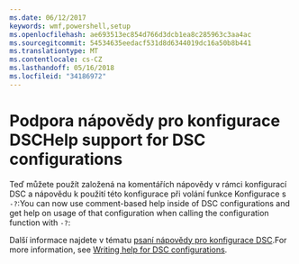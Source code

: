 ```yaml
---
ms.date: 06/12/2017
keywords: wmf,powershell,setup
ms.openlocfilehash: ae693513ec854d766d3dcb1ea8c285963c3aa4ac
ms.sourcegitcommit: 54534635eedacf531d8d6344019dc16a50b8b441
ms.translationtype: MT
ms.contentlocale: cs-CZ
ms.lasthandoff: 05/16/2018
ms.locfileid: "34186972"
---
```

# <a name="help-support-for-dsc-configurations"></a><span data-ttu-id="de359-102">Podpora nápovědy pro konfigurace DSC</span><span class="sxs-lookup"><span data-stu-id="de359-102">Help support for DSC configurations</span></span>

<span data-ttu-id="de359-103">Teď můžete použít založená na komentářích nápovědy v rámci konfigurací DSC a nápovědu k použití této konfigurace při volání funkce Konfigurace s `-?`:</span><span class="sxs-lookup"><span data-stu-id="de359-103">You can now use comment-based help inside of DSC configurations and get help on usage of that configuration when calling the configuration function with `-?`:</span></span>

<span data-ttu-id="de359-104">Další informace najdete v tématu [psaní nápovědy pro konfigurace DSC](https://msdn.microsoft.com/powershell/dsc/confighelp).</span><span class="sxs-lookup"><span data-stu-id="de359-104">For more information, see [Writing help for DSC configurations](https://msdn.microsoft.com/powershell/dsc/confighelp).</span></span>
